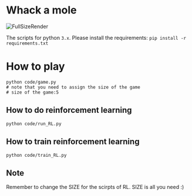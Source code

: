 # Whack a mole

![FullSizeRender](https://user-images.githubusercontent.com/25631641/152318428-fdd232f4-6fda-40d7-9340-ed5bab306d46.gif)

The scripts for python `3.x`. Please install the requirements: `pip install -r requirements.txt`

# How to play

```
python code/game.py
# note that you need to assign the size of the game
# size of the game:5
```

## How to do reinforcement learning

```
python code/run_RL.py
```

## How to train reinforcement learning

```
python code/train_RL.py
```

## Note

Remember to change the SIZE for the scirpts of RL. SIZE is all you need :)

